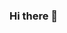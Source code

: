 ### Hi there 👋

<!--
**Kian121/Kian121** is a ✨ _special_ ✨ repository because its `README.md` (this file) appears on your GitHub profile.


- 🔭 I’m currently working on terraform and docker
- 🌱 I’m currently learning ...
- 💬 Ask me about ...


-->
